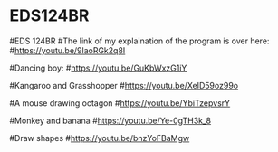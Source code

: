 # EDS124BR
#EDS 124BR
#The link of my explaination of the program is over here:
#https://youtu.be/9laoRGk2q8I

#Dancing boy:
#https://youtu.be/GuKbWxzG1iY

#Kangaroo and Grasshopper
#https://youtu.be/XeID59oz99o

#A mouse drawing octagon
#https://youtu.be/YbiTzepvsrY

#Monkey and banana
#https://youtu.be/Ye-0gTH3k_8

#Draw shapes
#https://youtu.be/bnzYoFBaMgw
